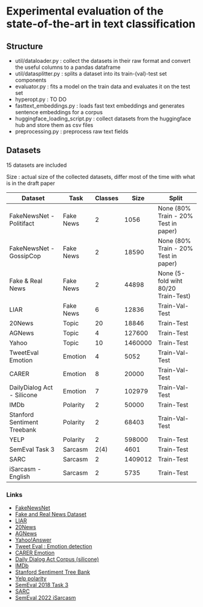 # Experimental evaluation of the state-of-the-art in text classification

## Structure
* util/dataloader.py :  collect the datasets in their raw format and convert the useful columns to a pandas dataframe
* util/datasplitter.py : splits a dataset into its train-(val)-test set components
* evaluator.py : fits a model on the train data and evaluates it on the test set
* hyperopt.py : TO DO
* fasttext_embeddings.py : loads fast text embeddings and generates sentence embeddings for a corpus
* huggingface_loading_script.py :  collect datasets from the huggingface hub and store them as csv files
* preprocessing.py : preprocess raw text fields


## Datasets

15 datasets are included

Size : actual size of the collected datasets, differ most of the time with what is in the draft paper

| Dataset | Task |  Classes  | Size |  Split |
| --- | --- |  --- | --- | --- |
| FakeNewsNet - Politifact | Fake News | 2 | 1056  | None (80% Train - 20% Test in paper) |
| FakeNewsNet - GossipCop | Fake News |2 | 18590 | None (80% Train - 20% Test in paper) | 
| Fake & Real News | Fake News | 2 | 44898 | None  (5-fold wiht 80/20 Train-Test) |
| LIAR | Fake News | 6 | 12836 | Train-Val-Test |
| 20News | Topic | 20 | 18846 | Train-Test |
| AGNews | Topic | 4 | 127600 | Train-Test |
| Yahoo | Topic | 10 | 1460000 | Train-Test |
| TweetEval Emotion | Emotion | 4 | 5052 | Train-Val-Test |
| CARER | Emotion | 8 | 20000 | Train-Val-Test |
| DailyDialog Act - Silicone | Emotion | 7 | 102979 | Train-Val-Test |
| IMDb | Polarity | 2 | 50000 | Train-Test |
| Stanford Sentiment Treebank | Polarity | 2 | 68403 |  Train-Val-Test |
| YELP | Polarity | 2 | 598000 | Train-Test |
| SemEval Task 3 | Sarcasm | 2(4) | 4601 | Train-Test |
| SARC | Sarcasm | 2 | 1409012 | Train-Test |
|iSarcasm - English | Sarcasm | 2 | 5735 | Train-Test | 





### Links

* [FakeNewsNet](https://github.com/KaiDMML/FakeNewsNet)
* [Fake and Real News Dataset](https://www.kaggle.com/datasets/clmentbisaillon/fake-and-real-news-dataset)
* [LIAR](https://huggingface.co/datasets/liar)
* [20News](https://scikit-learn.org/stable/modules/generated/sklearn.datasets.fetch_20newsgroups.html)
* [AGNews](https://huggingface.co/datasets/ag_news)
* [Yahoo!Answer](https://drive.google.com/uc?export=download&id=0Bz8a_Dbh9Qhbd2JNdDBsQUdocVU)
* [Tweet Eval : Emotion detection](https://github.com/cardiffnlp/tweeteval)
* [CARER Emotion](https://huggingface.co/datasets/emotion)
* [Daily Dialog Act Corpus (silicone)](https://huggingface.co/datasets/silicone/viewer/dyda_e/train)
* [IMDb](https://huggingface.co/datasets/imdb#dataset-creation)
* [Stanford Sentiment Tree Bank](https://huggingface.co/datasets/sst2)
* [Yelp polarity](https://huggingface.co/datasets/yelp_polarity)
* [SemEval 2018 Task 3](https://github.com/Cyvhee/SemEval2018-Task3)
* [SARC](https://nlp.cs.princeton.edu/SARC/1.0/)
* [SemEval 2022 iSarcasm](https://github.com/iabufarha/iSarcasmEval) 
